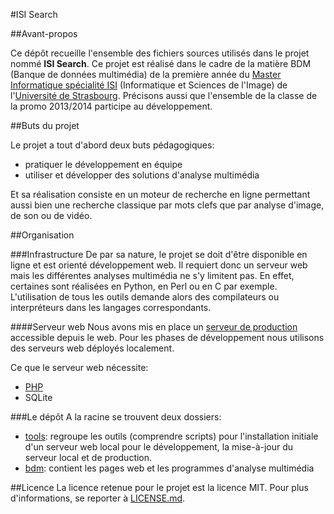 #ISI Search

##Avant-propos

Ce dépôt recueille l'ensemble des fichiers sources utilisés dans le projet nommé **ISI Search**.
Ce projet est réalisé dans le cadre de la matière BDM (Banque de données multimédia) de la première année du [Master Informatique spécialité ISI](https://master-informatique.unistra.fr/#isi) (Informatique et Sciences de l'Image) de l'[Université de Strasbourg](https://www.unistra.fr/).
Précisons aussi que l'ensemble de la classe de la promo 2013/2014 participe au développement.

##Buts du projet

Le projet a tout d'abord deux buts pédagogiques:
- pratiquer le développement en équipe
- utiliser et développer des solutions d'analyse multimédia

Et sa réalisation consiste en un moteur de recherche en ligne permettant aussi bien une recherche classique par mots clefs que par analyse d'image, de son ou de vidéo.

##Organisation

###Infrastructure
De par sa nature, le projet se doit d'être disponible en ligne et est orienté développement web. Il requiert donc un serveur web mais les différentes
analyses multimédia ne s'y limitent pas. En effet, certaines sont réalisées en Python, en Perl ou en C par exemple. L'utilisation de tous les outils
demande alors des compilateurs ou interpréteurs dans les langages correspondants.

####Serveur web
Nous avons mis en place un [serveur de production](http://fritmayo.zor-en.com/BDM/bdm/) accessible depuis le web.
Pour les phases de développement nous utilisons des serveurs web déployés localement.

Ce que le serveur web nécessite:
- [PHP](http://www.php.net/)
- SQLite

###Le dépôt
A la racine se trouvent deux dossiers:
- [tools](tools): regroupe les outils (comprendre scripts) pour l'installation initiale d'un serveur web local pour le développement, la mise-à-jour du serveur local et de production.
- [bdm](bdm): contient les pages web et les programmes d'analyse multimédia

##Licence
La licence retenue pour le projet est la licence MIT.
Pour plus d'informations, se reporter à [LICENSE.md](LICENSE.md).

